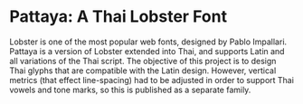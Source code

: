 # Pattaya: A Thai Lobster Font

Lobster is one of the most popular web fonts, designed by Pablo Impallari. 
Pattaya is a version of Lobster extended into Thai, and supports Latin and all variations of the Thai script. 
The objective of this project is to design Thai glyphs that are compatible with the Latin design. 
However, vertical metrics (that effect line-spacing) had to be adjusted in order to support Thai vowels and tone marks, so this is published as a separate family. 

